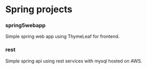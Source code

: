 # Spring projects

### spring5webapp

Simple spring web app using ThymeLeaf for frontend.

### rest

Simple spring api using rest services with mysql hosted on AWS.


